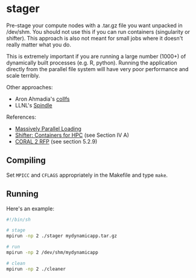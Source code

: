 # stager

Pre-stage your compute nodes with a .tar.gz file you want unpacked in /dev/shm. You should not use this if you can run containers (singularity or shifter). This approach is also not meant for small jobs where it doesn't really matter what you do.

This is extremely important if you are running a large number (1000+) of dynamically built processes (e.g. R, python). Running the application directly from the parallel file system will have very poor performance and scale terribly.

Other approaches:

* Aron Ahmadia's [collfs](https://github.com/wscullin/collfs)
* LLNL's [Spindle](https://computation.llnl.gov/projects/spindle)

References:

* [Massively Parallel Loading](https://computation.llnl.gov/projects/spindle/spindle-paper.pdf)
* [Shifter: Containers for HPC](https://cug.org/proceedings/cug2016_proceedings/includes/files/pap103s2-file1.pdf) (see Section IV A) 
* [CORAL 2 RFP](https://procurement.ornl.gov/rfp/CORAL2/03_CORAL-2-SOW-DRAFT-v23.pdf) (see section 5.2.9)

## Compiling

Set `MPICC` and `CFLAGS` appropriately in the Makefile and type `make`.

## Running

Here's an example:

```bash
#!/bin/sh

# stage
mpirun -np 2 ./stager mydynamicapp.tar.gz

# run
mpirun -np 2 /dev/shm/mydynamicapp

# clean
mpirun -np 2 ./cleaner
```
